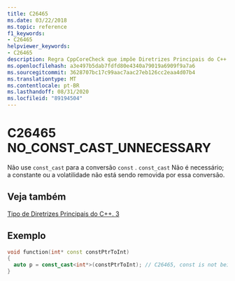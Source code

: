 ```yaml
---
title: C26465
ms.date: 03/22/2018
ms.topic: reference
f1_keywords:
- C26465
helpviewer_keywords:
- C26465
description: Regra CppCoreCheck que impõe Diretrizes Principais do C++ tipo. 3
ms.openlocfilehash: a3e497b5dab7fdfd80e4340a79019a6909f9a7a6
ms.sourcegitcommit: 3628707bc17c99aac7aac27eb126cc2eaa4d07b4
ms.translationtype: MT
ms.contentlocale: pt-BR
ms.lasthandoff: 08/31/2020
ms.locfileid: "89194504"
---
```

# <a name="c26465-no_const_cast_unnecessary"></a>C26465 NO_CONST_CAST_UNNECESSARY

Não use `const_cast` para a conversão `const` . `const_cast` Não é necessário; a constante ou a volatilidade não está sendo removida por essa conversão. 

## <a name="see-also"></a>Veja também
[Tipo de Diretrizes Principais do C++. 3](https://github.com/isocpp/CppCoreGuidelines/blob/master/CppCoreGuidelines.md#Pro-type-constcast)

## <a name="example"></a>Exemplo
```cpp
void function(int* const constPtrToInt)
{
  auto p = const_cast<int*>(constPtrToInt); // C26465, const is not being removed
}
```
